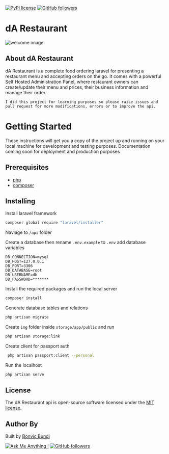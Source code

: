 [![PyPI license](https://img.shields.io/pypi/l/ansicolortags.svg)](https://pypi.python.org/pypi/ansicolortags/)     [![GitHub followers](https://img.shields.io/github/followers/b0nbon1.svg?style=social&label=Follow&maxAge=2592000)](https://github.com/b0nbon1?tab=followers)


# dA Restaurant

![welcome image](https://i.ytimg.com/vi/MHG3n_-Y33A/maxresdefault.jpg)

## About dA Restaurant 

dA Restaurant  is a complete food ordering laravel for presenting a restaurant menu and accepting orders on the go. It comes with a powerful Self Hosted Administration Panel, where restaurant owners can create/update their menu and prices, their business information and manage their order. 

``
I did this project for learning purposes so please raise issues and pull request for more modifications, errors or to improve the api. ``

# Getting Started
These instructions will get you a copy of the project up and running on your local machine for development and testing purposes. Documentation coming soon for deployment and production purposes

## Prerequisites
* [php](http://php.net/)
* [composer](https://getcomposer.org/)

## Installing

Install laravel framework

```sh
composer global require "laravel/installer"
```

Naviage to `/api` folder

Create a database then rename `.env.example` to `.env` add database variables

```
DB_CONNECTION=mysql
DB_HOST=127.0.0.1
DB_PORT=3306
DB_DATABASE=root
DB_USERNAME=db
DB_PASSWORD=*******
```

Install the required packages and run the local server

```sh
composer install
```

Generate database tables and relations

```sh
php artisan migrate
```

Create `img` folder inside `storage/app/public` and run

```sh
php artisan storage:link
```

Create client for passport auth
```sh
 php artisan passport:client --personal
 ```

Run the localhost

```sh
php artisan serve
```


## License

The dA Restaurant api is open-source software licensed under the [MIT license](https://opensource.org/licenses/MIT).

## Author By

Built by [Bonvic Bundi](https://github.com/b0nbon1) 

[![Ask Me Anything !](https://img.shields.io/badge/Ask%20me-anything-1abc9c.svg)](https://twitter.com/Bonvic7) [![GitHub followers](https://img.shields.io/github/followers/b0nbon1.svg?style=social&label=Follow&maxAge=2592000)](https://github.com/b0nbon1?tab=followers)
